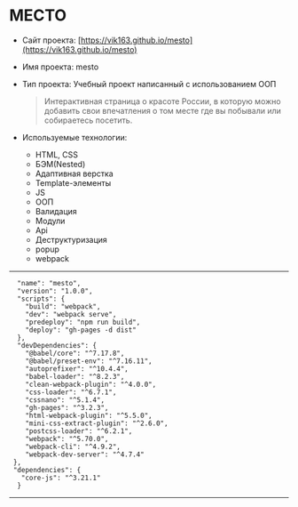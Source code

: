 #  МЕСТО

* Сайт проекта:  [https://vik163.github.io/mesto](https://vik163.github.io/mesto)

* Имя проекта:  mesto

* Тип проекта:  Учебный проект написанный с использованием ООП

  > Интерактивная страница о красоте России, в которую  можно добавить свои впечатления о том месте где вы побывали или собираетесь посетить.

* Используемые технологии:

  - HTML, CSS
  - БЭМ(Nested)
  - Адаптивная верстка
  - Template-элементы
  - JS
  - ООП
  - Валидация
  - Модули
  - Api
  - Деструктуризация
  - popup
  - webpack

***

      "name": "mesto",
      "version": "1.0.0",
      "scripts": {
        "build": "webpack",
        "dev": "webpack serve",
        "predeploy": "npm run build",
        "deploy": "gh-pages -d dist"
      },
      "devDependencies": {
        "@babel/core": "^7.17.8",
        "@babel/preset-env": "^7.16.11",
        "autoprefixer": "^10.4.4",
        "babel-loader": "^8.2.3",
        "clean-webpack-plugin": "^4.0.0",
        "css-loader": "^6.7.1",
        "cssnano": "^5.1.4",
        "gh-pages": "^3.2.3",
        "html-webpack-plugin": "^5.5.0",
        "mini-css-extract-plugin": "^2.6.0",
        "postcss-loader": "^6.2.1",
        "webpack": "^5.70.0",
        "webpack-cli": "^4.9.2",
        "webpack-dev-server": "^4.7.4"
     },
     "dependencies": {
       "core-js": "^3.21.1"
      }

***


